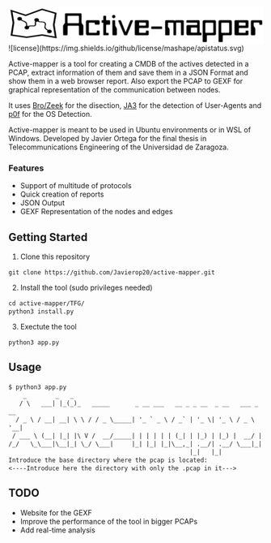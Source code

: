 <img align="center" src="https://github.com/Javierop20/active-mapper/blob/master/TFG/images/logo.PNG">
![license](https://img.shields.io/github/license/mashape/apistatus.svg)


Active-mapper is a tool for creating a CMDB of the actives detected in a PCAP, extract information of them and save them in a JSON Format and show them in a web browser report.
Also export the PCAP to GEXF for graphical representation of the communication between nodes.

It uses [Bro/Zeek](https://github.com/bro/bro) for the disection, [JA3](https://github.com/salesforce/ja3) for the detection of User-Agents and [p0f](https://github.com/p0f/p0f) for the OS Detection.

Active-mapper is meant to be used in Ubuntu environments or in WSL of Windows. Developed by Javier Ortega for the final thesis in Telecommunications Engineering of the Universidad de Zaragoza.

### Features
- Support of multitude of protocols
- Quick creation of reports
- JSON Output
- GEXF Representation of the nodes and edges

## Getting Started

1. Clone this repository

```buildoutcfg
git clone https://github.com/Javierop20/active-mapper.git
```

2. Install the tool (sudo privileges needed)

```buildoutcfg
cd active-mapper/TFG/
python3 install.py
```

3. Exectute the tool

```buildoutcfg
python3 app.py
```

## Usage

```buildoutcfg
$ python3 app.py
    _        _   _
   / \   ___| |_(_)_   _____       _ __ ___   __ _ _ __  _ __   ___ _ __
  / _ \ / __| __| \ \ / / _ \_____| '_ ` _ \ / _` | '_ \| '_ \ / _ \ '__|
 / ___ \ (__| |_| |\ V /  __/_____| | | | | | (_| | |_) | |_) |  __/ |
/_/   \_\___|\__|_| \_/ \___|     |_| |_| |_|\__,_| .__/| .__/ \___|_|
                                                  |_|   |_|
Introduce the base directory where the pcap is located:
<----Introduce here the directory with only the .pcap in it--->

```

## TODO
- Website for the GEXF
- Improve the performance of the tool in bigger PCAPs
- Add real-time analysis